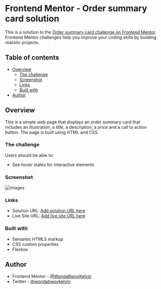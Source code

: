 # Frontend Mentor - Order summary card solution

This is a solution to the [Order summary card challenge on Frontend Mentor](https://www.frontendmentor.io/challenges/order-summary-component-QlPmajDUj). Frontend Mentor challenges help you improve your coding skills by building realistic projects. 

## Table of contents

- [Overview](#overview)
  - [The challenge](#the-challenge)
  - [Screenshot](#screenshot)
  - [Links](#links)
  - [Built with](#built-with)
- [Author](#author)


## Overview
This is a simple web page that displays an order summary card that includes an illustration, a title, a description, a price and a call to action button. The page is built using HTML and CSS.

### The challenge

Users should be able to:

- See hover states for interactive elements

### Screenshot

![images](./screenshot.jpg)


### Links

- Solution URL: [Add solution URL here](https://your-solution-url.com)
- Live Site URL: [Add live site URL here](https://your-live-site-url.com)



### Built with

- Semantic HTML5 markup
- CSS custom properties
- Flexbox


## Author

- Frontend Mentor - [@WondaBwoyKelvin](https://www.frontendmentor.io/profile/yourusername)
- Twitter - [@wondabwoykelvin](https://www.twitter.com/yourusername)

